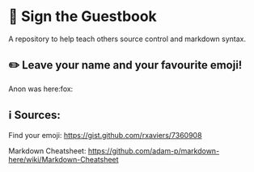 # :speech_balloon: Sign the Guestbook
A repository to help teach others source control and markdown syntax.

## :pencil2: Leave your name and your favourite emoji!
Anon was here:fox:



## :information_source: Sources:
Find your emoji: https://gist.github.com/rxaviers/7360908

Markdown Cheatsheet: https://github.com/adam-p/markdown-here/wiki/Markdown-Cheatsheet

